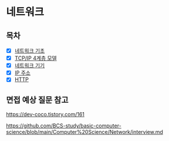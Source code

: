 # 네트워크

## 목차

- [x] [네트워크 기초](https://github.com/2025-cs-study/2025-CS-Study/blob/main/network/2.1_network_basic.md)
- [x] [TCP/IP 4계층 모델](https://github.com/2025-cs-study/2025-CS-Study/blob/main/network/2.2_network_tcp_ip_4_layer.md)
- [x] [네트워크 기기](https://github.com/2025-cs-study/2025-CS-Study/blob/main/network/2.3_network_equipment.md)
- [x] [IP 주소](https://github.com/2025-cs-study/2025-CS-Study/blob/main/network/2.4_network_IP_address.md)
- [x] [HTTP](https://github.com/2025-cs-study/2025-CS-Study/blob/main/network/2.5_HTTP.md)

## 면접 예상 질문 참고
https://dev-coco.tistory.com/161

https://github.com/BCS-study/basic-computer-science/blob/main/Computer%20Science/Network/interview.md
